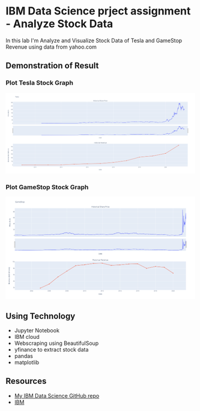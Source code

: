 # IBM Data Science prject assignment - Analyze Stock Data

In this lab I'm Analyze and Visualize Stock Data of Tesla and GameStop Revenue using data from yahoo.com

## Demonstration of Result

### Plot Tesla Stock Graph

![Tesla Revenue Stock Graph](Plot_Tesla_Stock_Graph.png)

### Plot GameStop Stock Graph

![GameStop Revenue Stock Graph](Plot_GameStop_Stock_Graph.png)

## Using Technology

- Jupyter Notebook
- IBM cloud
- Webscraping using BeautifulSoup
- yfinance to extract stock data
- pandas
- matplotlib

## Resources

- [My IBM Data Science GitHub repo](https://github.com/dotpep/python-sample-space/tree/master/IBM_Data_Science_Professional_Certificates_coursera)
- [IBM](https://www.coursera.org/learn/python-project-for-data-science)
